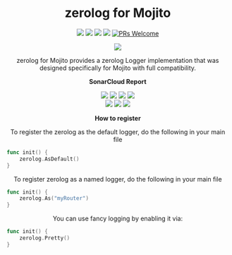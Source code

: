 <h1 align="center"><strong>zerolog for Mojito</strong></h1>
<p align="center">
    <a href="https://goreportcard.com/report/github.com/go-mojito/logger-zerolog" alt="Go Report Card">
        <img src="https://goreportcard.com/badge/github.com/go-mojito/logger-zerolog" /></a>
	<a href="https://github.com/go-mojito/logger-zerolog" alt="Go Version">
        <img src="https://img.shields.io/github/go-mod/go-version/go-mojito/logger-zerolog.svg" /></a>
	<a href="https://godoc.org/github.com/go-mojito/logger-zerolog" alt="GoDoc reference">
        <img src="https://img.shields.io/badge/godoc-reference-blue.svg"/></a>
	<a href="https://github.com/go-mojito/logger-zerolog/blob/main/LICENSE" alt="Licence">
        <img src="https://img.shields.io/github/license/Ileriayo/markdown-badges?style=flat-square" /></a>
	<a href="https://makeapullrequest.com">
        <img src="https://img.shields.io/badge/PRs-welcome-brightgreen.svg?style=flat-square" alt="PRs Welcome"></a>
</p>
<p align="center">
    <a href="https://go.dev/" alt="Made with Go">
        <img src="https://ForTheBadge.com/images/badges/made-with-go.svg" /></a>
		
</p>
<p align="center">
zerolog for Mojito provides a zerolog Logger implementation that was designed specifically for Mojito with full compatibility.
</p>

<p align="center"><strong>SonarCloud Report</strong></p>
<p align="center">
    <a href="https://sonarcloud.io/summary/overall?id=go-mojito_logger-zerolog" alt="Quality Gate">
        <img src="https://sonarcloud.io/api/project_badges/measure?project=go-mojito_logger-zerolog&metric=alert_status" /></a>
    <a href="https://sonarcloud.io/summary/overall?id=go-mojito_logger-zerolog" alt="Quality Gate">
        <img src="https://sonarcloud.io/api/project_badges/measure?project=go-mojito_logger-zerolog&metric=sqale_rating" /></a>
    <a href="https://sonarcloud.io/summary/overall?id=go-mojito_logger-zerolog" alt="Quality Gate">
        <img src="https://sonarcloud.io/api/project_badges/measure?project=go-mojito_logger-zerolog&metric=reliability_rating" /></a>
    <a href="https://sonarcloud.io/summary/overall?id=go-mojito_logger-zerolog" alt="Quality Gate">
        <img src="https://sonarcloud.io/api/project_badges/measure?project=go-mojito_logger-zerolog&metric=security_rating" /></a>
	<br>
    <a href="https://sonarcloud.io/summary/overall?id=go-mojito_logger-zerolog" alt="Quality Gate">
        <img src="https://sonarcloud.io/api/project_badges/measure?project=go-mojito_logger-zerolog&metric=vulnerabilities" /></a>
    <a href="https://sonarcloud.io/summary/overall?id=go-mojito_logger-zerolog" alt="Quality Gate">
        <img src="https://sonarcloud.io/api/project_badges/measure?project=go-mojito_logger-zerolog&metric=code_smells" /></a>
    <a href="https://sonarcloud.io/summary/overall?id=go-mojito_logger-zerolog" alt="Quality Gate">
        <img src="https://sonarcloud.io/api/project_badges/measure?project=go-mojito_logger-zerolog&metric=bugs" /></a>
</p>

<p align="center"><strong>How to register</strong></p>
<p align="center">To register the zerolog as the default logger, do the following in your main file</p>

```go
func init() {
    zerolog.AsDefault()
}
```
<p align="center">To register zerolog as a named logger, do the following in your main file</p>

```go
func init() {
    zerolog.As("myRouter")
}
```
<p align="center">You can use fancy logging by enabling it via:</p>

```go
func init() {
    zerolog.Pretty()
}
```
